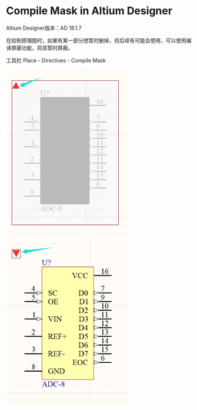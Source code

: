 # Compile Mask in Altium Designer

Altium Designer版本：AD 18.1.7

在绘制原理图时，如果有某一部分想暂时删掉，但后续有可能会使用，可以使用编译屏蔽功能，将其暂时屏蔽。  

工具栏 Place - Directives - Compile Mask  

<div align=left><img src = "./img/Compile_Mask_enable.png" width="333" hegiht="313" alt = Compile_Mask_enable></div>

<div align=left><img src = "./img/Compile_Mask_disable.png" width="333" hegiht="313" alt = Compile_Mask_disable></div>
